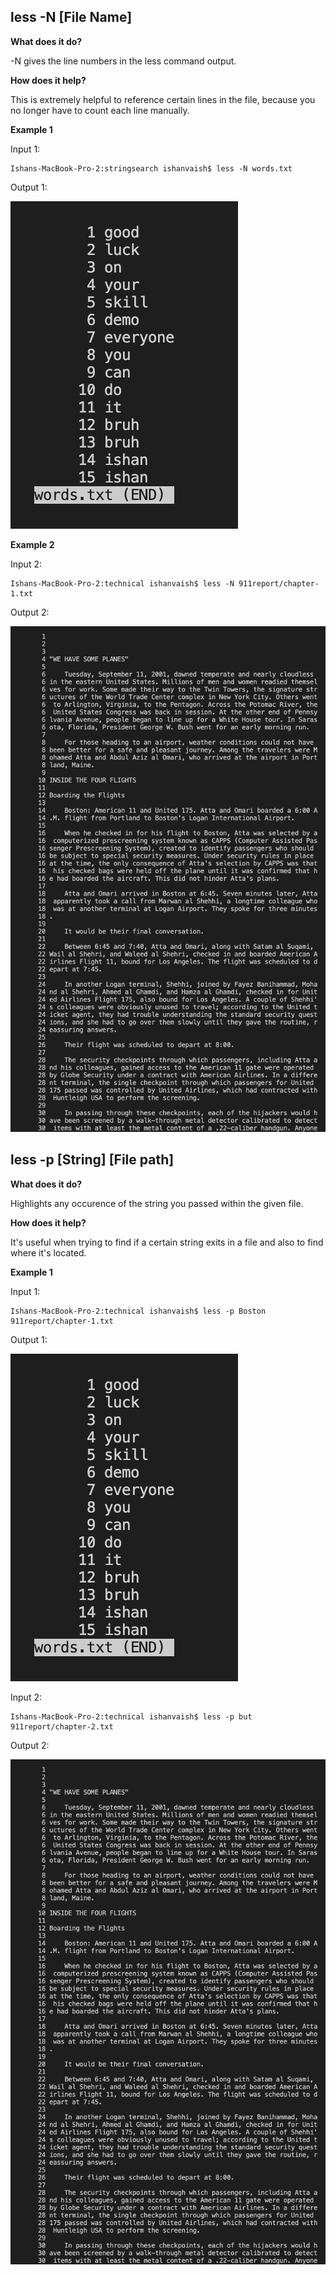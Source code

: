 ## less -N [File Name]

**What does it do?**

-N gives the line numbers in the less command output.

**How does it help?**

This is extremely helpful to reference certain lines in the file, because you no longer have to count each line manually.

**Example 1**

Input 1:

```
Ishans-MacBook-Pro-2:stringsearch ishanvaish$ less -N words.txt

```

Output 1:

![Image](ss1.png)

**Example 2**

Input 2:

```
Ishans-MacBook-Pro-2:technical ishanvaish$ less -N 911report/chapter-1.txt

```

Output 2:

![Image](ss2.png)

## less -p [String] [File path]

**What does it do?**

Highlights any occurence of the string you passed within the given file. 

**How does it help?**

It's useful when trying to find if a certain string exits in a file and also to find where it's located.

**Example 1**

Input 1:

```
Ishans-MacBook-Pro-2:technical ishanvaish$ less -p Boston 911report/chapter-1.txt

```

Output 1:

![Image](ss1.png)


Input 2:

```
Ishans-MacBook-Pro-2:technical ishanvaish$ less -p but 911report/chapter-2.txt
```

Output 2:

![Image](ss2.png)









  
